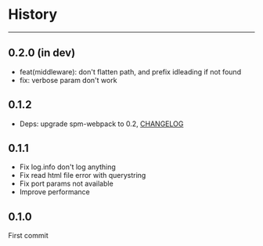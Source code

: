 # History

---

## 0.2.0 (in dev)

- feat(middleware): don't flatten path, and prefix idleading if not found
- fix: verbose param don't work

## 0.1.2

- Deps: upgrade spm-webpack to 0.2, [CHANGELOG](https://github.com/spmjs/spm-webpack/blob/master/HISTORY.md)

## 0.1.1

- Fix log.info don't log anything
- Fix read html file error with querystring
- Fix port params not available
- Improve performance

## 0.1.0

First commit
